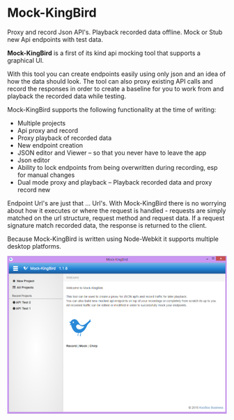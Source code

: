 # Mock-KingBird
Proxy and record Json API's. Playback recorded data offline. Mock or Stub new Api endpoints with test data.

**Mock-KingBird** is a first of its kind api mocking tool that supports a graphical UI.

With this tool you can create endpoints easily using only json and an idea of how the data should look. The tool can also proxy existing API calls and record the responses in order to create a baseline for you to work from and playback the recorded data while testing.

Mock-KingBird supports the following functionality at the time of writing:

- Multiple projects 
- Api proxy and record 
- Proxy playback of recorded data 
- New endpoint creation 
- JSON editor and Viewer – so that you never have to leave the app
- Json editor
- Ability to lock endpoints from being overwritten during recording, esp for manual changes
- Dual mode proxy and playback – Playback recorded data and proxy record new

Endpoint Url's are just that … Url's. With Mock-KingBird there is no worrying about how it executes or where the request is handled - requests are simply matched on the url structure, request method and request data. If a request signature match recorded data, the response is returned to the client.

Because Mock-KingBird is written using Node-Webkit it supports multiple desktop platforms.

![](https://github.com/TechnoDezi/Mock-KingBird/blob/master/Screenshots/Home.PNG?raw=true)